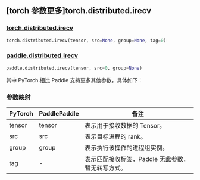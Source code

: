 ## [torch 参数更多]torch.distributed.irecv

### [torch.distributed.irecv](https://pytorch.org/docs/2.0/distributed.html?highlight=send#torch.distributed.irecv)

```python
torch.distributed.irecv(tensor, src=None, group=None, tag=0)
```

### [paddle.distributed.irecv](https://www.paddlepaddle.org.cn/documentation/docs/zh/api/paddle/distributed/irecv_cn.html)

```python
paddle.distributed.irecv(tensor, src=0, group=None)
```

其中 PyTorch 相比 Paddle 支持更多其他参数，具体如下：

### 参数映射

| PyTorch | PaddlePaddle    | 备注                                                              |
| ------- | --------------- | ----------------------------------------------------------------- |
| tensor  | tensor          | 表示用于接收数据的 Tensor。                                               |
| src     | src             | 表示目标进程的 rank。                                                  |
| group   | group           | 表示执行该操作的进程组实例。   |
| tag     | -               | 表示匹配接收标签，Paddle 无此参数，暂无转写方式。   |
